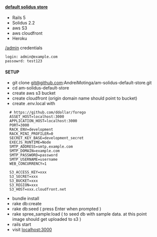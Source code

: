 #### [default solidus store](https://am-solidus-default-store.herokuapp.com/)

* Rails 5
* Solidus 2.2
* aws S3
* aws cloudfront
* Heroku

[/admin](https://am-solidus-default-store.herokuapp.com/admin) credentials
```
login: admin@example.com
passowrd: test123
```

#### SETUP
  * git clone git@github.com:AndreiMotinga/am-solidus-default-store.git
  * cd am-solidus-default-store
  * create aws s3 bucket
  * create cloudfront (origin domain name should point to bucket)
  * create .env.local with
  ```
    # https://github.com/ddollar/forego
    ASSET_HOST=localhost:3000
    APPLICATION_HOST=localhost:3000
    PORT=3000
    RACK_ENV=development
    RACK_MINI_PROFILER=0
    SECRET_KEY_BASE=development_secret
    EXECJS_RUNTIME=Node
    SMTP_ADDRESS=smtp.example.com
    SMTP_DOMAIN=example.com
    SMTP_PASSWORD=password
    SMTP_USERNAME=username
    WEB_CONCURRENCY=1

    S3_ACCESS_KEY=xxx
    S3_SECRET=xxx
    S3_BUCKET=xxx
    S3_REGION=xxx
    S3_HOST=xxx.cloudfront.net
  ```
  * bundle install
  * rake db:create
  * rake db:seed ( press Enter when prompted )
  * rake spree_sample:load ( to seed db with sample data. at this point image should get uploaded to s3 )
  * rails start
  * visit [localhost:3000](//localhost:3000)
